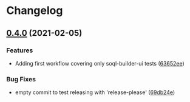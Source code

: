 # Changelog

## [0.4.0](https://www.github.com/forcedotcom/soql-language-server/compare/v0.3.5...v0.4.0) (2021-02-05)


### Features

* Adding first workflow covering only soql-builder-ui tests ([63652ee](https://www.github.com/forcedotcom/soql-language-server/commit/63652ee58c7962a77ebbde52e34b7266421678e8))


### Bug Fixes

* empty commit to test releasing with 'release-please' ([69db24e](https://www.github.com/forcedotcom/soql-language-server/commit/69db24ea1f3844d9e07edca508a1d95f5e9baab1))
